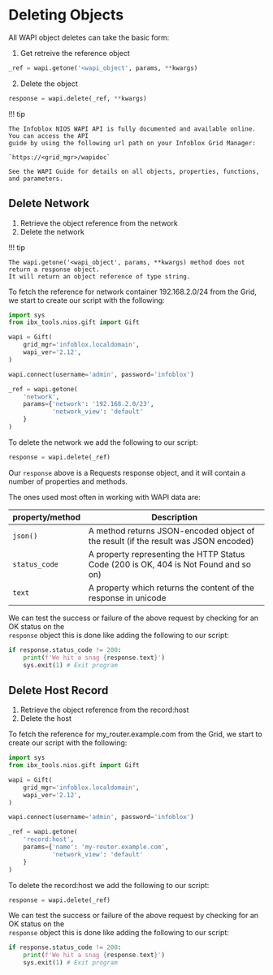 # Deleting Objects

All WAPI object deletes can take the basic form:   

1. Get retreive the reference object
```python linenums="0"
_ref = wapi.getone('<wapi_object', params, **kwargs)
```

2. Delete the object
```python linenums="0"
response = wapi.delete(_ref, **kwargs)
```

!!! tip

    The Infoblox NIOS WAPI API is fully documented and available online. You can access the API 
    guide by using the following url path on your Infoblox Grid Manager:

    `https://<grid_mgr>/wapidoc`

    See the WAPI Guide for details on all objects, properties, functions, and parameters.

## Delete Network
1. Retrieve the object reference from the network
2. Delete the network

!!! tip

    The wapi.getone('<wapi_object', params, **kwargs) method does not return a response object. 
    It will return an object reference of type string.

To fetch the reference for network container 192.168.2.0/24 from the Grid, we start to create 
our script with the following:

```python
import sys
from ibx_tools.nios.gift import Gift

wapi = Gift(
    grid_mgr='infoblox.localdomain',
    wapi_ver='2.12',
)

wapi.connect(username='admin', password='infoblox')

_ref = wapi.getone(
    'network',
    params={'network': '192.168.2.0/23',
            'network_view': 'default'
    }
)
```

To delete the network we add the following to our script:

```python linenums="17"
response = wapi.delete(_ref)
```

Our `response` above is a Requests response object, and it will contain a number of properties and
methods.

The ones used most often in working with WAPI data are:

| property/method | Description                                                                         |
|-----------------|-------------------------------------------------------------------------------------|
| `json()`        | A method returns JSON-encoded object of the result (if the result was JSON encoded) |
| `status_code`   | A property representing the HTTP Status Code (200 is OK, 404 is Not Found and so on) |
| `text`          | A property which returns the content of the response in unicode                     |

We can test the success or failure of the above request by checking for an OK status on the  
`response` object this is done like adding the following to our script:

```python linenums="18"
if response.status_code != 200:
    print(f'We hit a snag {response.text}')
    sys.exit(1) # Exit program
```

## Delete Host Record
1. Retrieve the object reference from the record:host
2. Delete the host

To fetch the reference for my_router.example.com from the Grid, we start to create 
our script with the following:

```python
import sys
from ibx_tools.nios.gift import Gift

wapi = Gift(
    grid_mgr='infoblox.localdomain',
    wapi_ver='2.12',
)

wapi.connect(username='admin', password='infoblox')

_ref = wapi.getone(
    'record:host',
    params={'name': 'my-router.example.com',
            'network_view': 'default'
    }
)
```

To delete the record:host we add the following to our script:
```python linenums="17"
response = wapi.delete(_ref)
```

We can test the success or failure of the above request by checking for an OK status on the  
`response` object this is done like adding the following to our script:

```python linenums="18"
if response.status_code != 200:
    print(f'We hit a snag {response.text}')
    sys.exit(1) # Exit program
```
